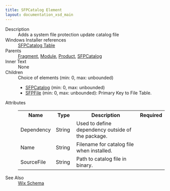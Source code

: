 ```yaml
---
title: SFPCatalog Element
layout: documentation_xsd_main
---
```

<dl>
  <dt>Description</dt>
  <dd>                 Adds a system file protection update catalog file             </dd>
  <dt>Windows Installer references</dt>
  <dd>
    <a href="http://msdn.microsoft.com/library/aa371833.aspx" target="_blank">SFPCatalog Table</a>
  </dd>
  <dt>Parents</dt>
  <dd>
    <a href="../fragment/">Fragment</a>, <a href="../module/">Module</a>, <a href="../product/">Product</a>, <a href="../sfpcatalog/">SFPCatalog</a></dd>
  <dt>Inner Text</dt>
  <dd>None</dd>
  <dt>Children</dt>
  <dd>Choice of elements (min: 0, max: unbounded)<ul><li><a href="../sfpcatalog/">SFPCatalog</a> (min: 0, max: unbounded)</li><li><a href="../sfpfile/">SFPFile</a> (min: 0, max: unbounded): Primary Key to File Table.</li></ul></dd>
  <dt>Attributes</dt>
  <dd>
    <table cellspacing="0" cellpadding="0" class="schema">
      <tr>
        <th width="15%">Name</th>
        <th width="15%">Type</th>
        <th width="65%">Description</th>
        <th width="15%">Required</th>
      </tr>
      <tr>
        <td>Dependency</td>
        <td>String</td>
        <td>Used to define dependency outside of the package.</td>
        <td>&nbsp;</td>
      </tr>
      <tr>
        <td>Name</td>
        <td>String</td>
        <td>Filename for catalog file when installed.</td>
        <td>&nbsp;</td>
      </tr>
      <tr>
        <td>SourceFile</td>
        <td>String</td>
        <td>Path to catalog file in binary.</td>
        <td>&nbsp;</td>
      </tr>
    </table>
  </dd>
  <dt>See Also</dt>
  <dd>
    <a href="../">Wix Schema</a>
  </dd>
</dl>
